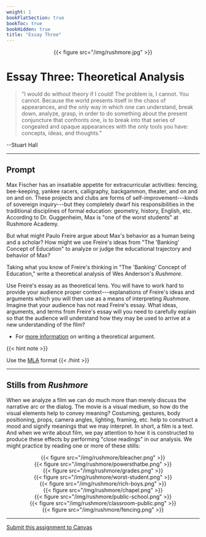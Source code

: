 ```yaml
---
weight: 1
bookFlatSection: true
bookToc: true
bookHidden: true
title: "Essay Three"
---
```


<div style="text-align:center">{{< figure src="/img/rushmore.jpg" >}}</div>


# Essay Three: Theoretical Analysis


>"I would do without theory if I could! The problem is, I cannot. You cannot. Because the world presents itself in the chaos of appearances, and the only way in which one can understand, break down, analyze, grasp, in order to do something about the present conjuncture that confronts one, is to break into that series of congealed and opaque appearances with the only tools you have: concepts, ideas, and thoughts."

--Stuart Hall

---

## Prompt

Max Fischer has an insatiable appetite for extracurricular activities: fencing, bee-keeping, yankee racers, calligraphy, backgammon, theater, and on and on and on. These projects and clubs are forms of self-improvement---kinds of sovereign inquiry---but they completely dwarf his responsibilities in the traditional disciplines of formal education: geometry, history, English, etc. According to Dr. Guggenheim, Max is "one of the worst students" at Rushmore Academy.

But what might Paulo Freire argue about Max's behavior as a human being and a scholar? How might we use Freire's ideas from "The 'Banking' Concept of Education" to analyze or judge the educational trajectory and behavior of Max?

Taking what you know of Freire's thinking in "The 'Banking' Concept of Education," write a theoretical analysis of Wes Anderson's *Rushmore*.

Use Freire's essay as as theoretical lens. You will have to work hard to provide your audience proper context---explanations of Freire's ideas and arguments which you will then use as a means of interpreting *Rushmore*. Imagine that your audience has not read Freire's essay. What ideas, arguments, and terms from Freire's essay will you need to carefully explain so that the audience will understand how they may be used to arrive at a new understanding of the film?

- For [more information](https://no-silo.com/resources/open-handbook/chapter-6/#theoretical-writing) on writing a theoretical argument.


{{< hint note >}} 

<span style="color: var(--circle-dots)"><i class="far fa-dot-circle"></i></span> Use the [MLA](/resources/open-handbook/chapter-11-mla/) format
{{< /hint >}} 

<!---
## Example of Theoretical Analysis

Here is a slice of a theoretical analysis that might give you a sense of how to use the theory and provide proper context for your analysis:


>Although Freire argues that liberation education culminates in a collective effort to change the world, Max's efforts in this regard fail to embrace the communitarian philosophy that Freire espouses. Freire insists that education and knowledge may only exist in dialogue---in the open exchange of ideas between equal partners engaged in a process of mutual inquiry (88). For Freire, these moments of co-inquiry inevitably lead to praxis---where the views, ideas, and values held by a community are used to transform the world into a more democratic and free society (75). While Max is keen to change the world, shaping it to his needs and wants, his praxis is always self-interested; he fails to understand Freire's imperatives of community, dialogue, and consensus. In essence, rather than shape the world *with* others, as Freire implores, Max insists on altering the world for himself alone.
>
>There are numerous examples of Max's selfish failure to engage in the types of communication that Freire recommends. For example, [blah, blah, blah].

--->
---

## Stills from *Rushmore*

When we analyze a film we can do much more than merely discuss the narrative arc or the dialog. The movie is a visual medium, so how do the visual elements help to convey meaning? Costuming, gestures, body positioning, props, camera angles, lighting, framing, etc. help to construct a mood and signify meanings that we may interpret. In short, a film is a text. And when we write about film, we pay attention to how it is constructed to produce these effects by performing "close readings" in our analysis. We might practice by reading one or more of these stills:

<div style="text-align:center">{{< figure src="/img/rushmore/bleacher.png" >}}</div>

<div style="text-align:center">{{< figure src="/img/rushmore/powersthatbe.png" >}}</div>

<div style="text-align:center">{{< figure src="/img/rushmore/grades.png" >}}</div>

<div style="text-align:center">{{< figure src="/img/rushmore/worst-student.png" >}}</div>

<div style="text-align:center">{{< figure src="/img/rushmore/rich-boys.png" >}}</div>

<div style="text-align:center">{{< figure src="/img/rushmore/chapel.png" >}}</div>

<div style="text-align:center">{{< figure src="/img/rushmore/public-school.png" >}}</div>

<div style="text-align:center">{{< figure src="/img/rushmore/classroom-public.png" >}}</div>

<div style="text-align:center">{{< figure src="/img/rushmore/fencing.png" >}}</div>



---

<i class="fa fa-cloud-upload-alt"></i> [Submit this assignment to Canvas](https://canvas.dartmouth.edu)
